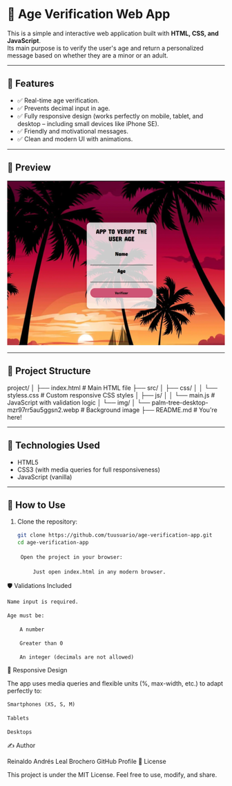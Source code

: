 # 🧠 Age Verification Web App

This is a simple and interactive web application built with **HTML, CSS, and JavaScript**.  
Its main purpose is to verify the user's age and return a personalized message based on whether they are a minor or an adult.

---

## 🚀 Features

- ✅ Real-time age verification.
- ✅ Prevents decimal input in age.
- ✅ Fully responsive design (works perfectly on mobile, tablet, and desktop – including small devices like iPhone SE).
- ✅ Friendly and motivational messages.
- ✅ Clean and modern UI with animations.

---

## 📸 Preview

![App Screenshot](Captura%20desde%202025-06-20%2017-48-22.webp) <!-- Optional: Replace with actual screenshot path -->

---

## 📁 Project Structure

project/
│
├── index.html # Main HTML file
├── src/
│ ├── css/
│ │ └── styless.css # Custom responsive CSS styles
│ ├── js/
│ │ └── main.js # JavaScript with validation logic
│ └── img/
│ └── palm-tree-desktop-mzr97rr5au5ggsn2.webp # Background image
├── README.md # You're here!


---

## 🔧 Technologies Used

- HTML5
- CSS3 (with media queries for full responsiveness)
- JavaScript (vanilla)

---

## 📲 How to Use

1. Clone the repository:

   ```bash
   git clone https://github.com/tuusuario/age-verification-app.git
   cd age-verification-app

    Open the project in your browser:

        Just open index.html in any modern browser.

🛡️ Validations Included

    Name input is required.

    Age must be:

        A number

        Greater than 0

        An integer (decimals are not allowed)

📱 Responsive Design

The app uses media queries and flexible units (%, max-width, etc.) to adapt perfectly to:

    Smartphones (XS, S, M)

    Tablets

    Desktops

✍️ Author

Reinaldo Andrés Leal Brochero
GitHub Profile
📝 License

This project is under the MIT License. Feel free to use, modify, and share.